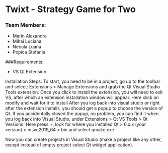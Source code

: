 # Twixt - Strategy Game for Two
### Team Members:
- Marin Alexandra
- Mihai Luciana
- Necula Luana
- Popica Stefania

###Requirements:
- VS Qt Extension

Installation Steps:
To start, you need to be in a project, go up to the toolbar and select:
Extensions > Manage Extensions and grab the Qt Visual Studio Tools extension.
Once you click to install the extension, you will need to exit VS, after which an extension installation window will appear. Here click on modify and wait for it to install
After you log back into visual studio or right after the extension installs, you should get a popup to choose the version of Qt. If you accidentally closed the popup, no problem, you can find it when you log back into Visual Studio, under Extensions > Qt VS Tools > Qt Versions.
Here press +, look for where you installed Qt > 6.x.x (your version) > msvc2019_64 > bin and select qmake.exe

Now you can create projects in Visual Studio (make a project like any other, except instead of empty project select Qt widget application).
